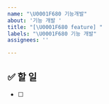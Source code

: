```yaml
---
name: "\U0001F680 기능개발"
about: '기능 개발 '
title: "[\U0001F680 feature] "
labels: "\U0001F680 기능 개발"
assignees: ''

---
```


## ✅ 할 일
- [ ]
